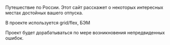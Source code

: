 Путешествие по России. Этот сайт расскажет о некоторых интересных местах достойных вашего отпуска.

В проекте используется grid/flex, БЭМ

 Проект будет дорабатываться по мере возникновения непредвиденных ошибок.
